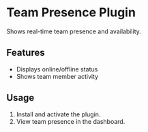 # Team Presence Plugin

Shows real-time team presence and availability.

## Features
- Displays online/offline status
- Shows team member activity

## Usage
1. Install and activate the plugin.
2. View team presence in the dashboard. 